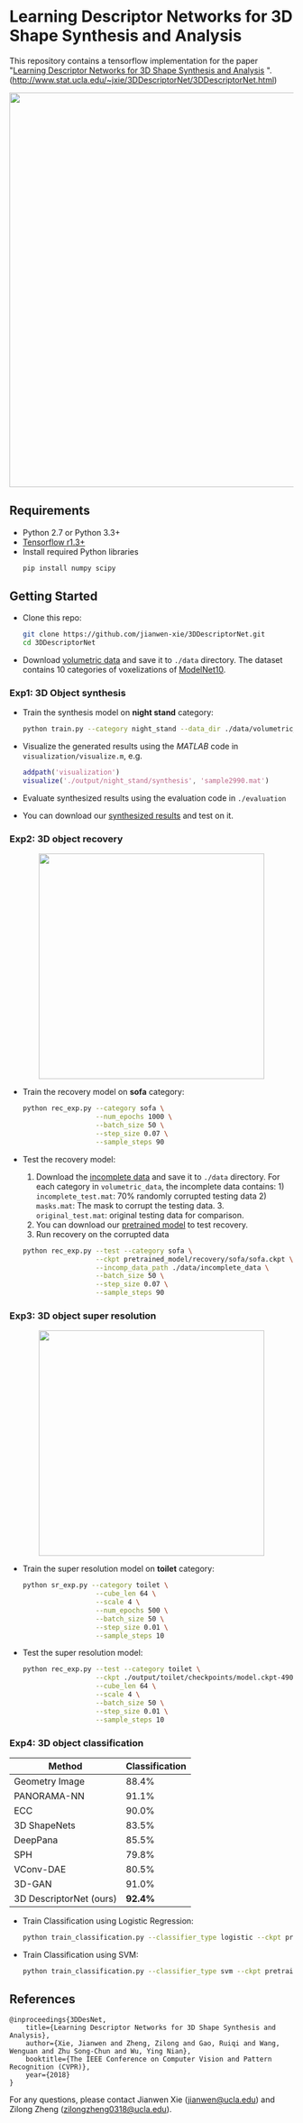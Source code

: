 # Learning Descriptor Networks for 3D Shape Synthesis and Analysis

This repository contains a tensorflow implementation for the paper "[Learning Descriptor Networks for 3D Shape Synthesis and Analysis](http://www.stat.ucla.edu/~jxie/3DDescriptorNet/3DDescriptorNet_file/doc/3DDescriptorNet.pdf)
". (http://www.stat.ucla.edu/~jxie/3DDescriptorNet/3DDescriptorNet.html)

<p align="center"><img src="http://www.stat.ucla.edu/~jxie/3DDescriptorNet/files/syn.jpg" width="700px"/></p>

## Requirements
- Python 2.7 or Python 3.3+
- [Tensorflow r1.3+](https://www.tensorflow.org/install/)
- Install required Python libraries
    ```bash
    pip install numpy scipy
    ```

## Getting Started

- Clone this repo:
    ```bash
    git clone https://github.com/jianwen-xie/3DDescriptorNet.git
    cd 3DDescriptorNet
    ```

- Download [volumetric data](https://drive.google.com/file/d/0B9FKAOJSlMq0Vnl2WlN3eU40RGs/view?usp=sharing) and save it to `./data` directory. 
The dataset contains 10 categories of voxelizations of [ModelNet10](http://3dshapenets.cs.princeton.edu/ModelNet10.zip).

### Exp1: 3D Object synthesis

- Train the synthesis model on **night stand** category:
    ```bash
    python train.py --category night_stand --data_dir ./data/volumetric_data/ModelNet10 --output_dir ./output
    ```

- Visualize the generated results using the *MATLAB* code in `visualization/visualize.m`, e.g.
    ```MATLAB
    addpath('visualization')
    visualize('./output/night_stand/synthesis', 'sample2990.mat')
    ```

- Evaluate synthesized results using the evaluation code in `./evaluation`

- You can download our [synthesized results](https://drive.google.com/file/d/1o1Q_DEE4YPVVl89_vPYVJrPTmOh5gZdq/view?usp=sharing) and test on it.

### Exp2: 3D object recovery
<p align="center"><img src="http://www.stat.ucla.edu/~jxie/3DDescriptorNet/files/sofa.jpg" width="400px"/></p>

- Train the recovery model on **sofa** category:
    ```bash
    python rec_exp.py --category sofa \
                      --num_epochs 1000 \
                      --batch_size 50 \
                      --step_size 0.07 \
                      --sample_steps 90 
    ```

- Test the recovery model:
    1. Download the [incomplete data](https://drive.google.com/file/d/1Q-tapylbCcS-i7IWPKNaPG9c4hLfi7I_/view?usp=sharing) and save it to `./data` directory. For each category in `volumetric_data`, the 
    incomplete data contains: 1) `incomplete_test.mat`: 70\% randomly corrupted testing data 2) `masks.mat`: The mask to corrupt the testing data. 3. `original_test.mat`: original testing data for comparison.
    2. You can download our [pretrained model](https://drive.google.com/file/d/1vrusnKb_Mqu4khRJHx4DdQ468dnoiKpb/view?usp=sharing) to test recovery.
    2. Run recovery on the corrupted data
    ```bash
    python rec_exp.py --test --category sofa \
                      --ckpt pretrained_model/recovery/sofa/sofa.ckpt \
                      --incomp_data_path ./data/incomplete_data \
                      --batch_size 50 \
                      --step_size 0.07 \
                      --sample_steps 90 
    ```

### Exp3: 3D object super resolution
<p align="center"><img src="http://www.stat.ucla.edu/~jxie/3DDescriptorNet/files/3D_sr.png" width="400px"/></p>

- Train the super resolution model on **toilet** category:
    ```bash
    python sr_exp.py --category toilet \
                      --cube_len 64 \
                      --scale 4 \
                      --num_epochs 500 \
                      --batch_size 50 \
                      --step_size 0.01 \
                      --sample_steps 10 
    ```

- Test the super resolution model:
    ```bash
    python rec_exp.py --test --category toilet \
                      --ckpt ./output/toilet/checkpoints/model.ckpt-490 \
                      --cube_len 64 \
                      --scale 4 \
                      --batch_size 50 \
                      --step_size 0.01 \
                      --sample_steps 10 
    ```

### Exp4: 3D object classification

|      Method     | Classification |
| --------------- | -------------- |
|  Geometry Image |      88.4%     |
|   PANORAMA-NN   |      91.1%     |
|       ECC       |      90.0%     |
|   3D ShapeNets  |      83.5%     |
|    DeepPana     |      85.5%     |
|       SPH       |      79.8%     |
|     VConv-DAE   |      80.5%     |
|      3D-GAN     |      91.0%     |
| 3D DescriptorNet (ours) | **92.4%**  |

- Train Classification using Logistic Regression:
    ```bash
    python train_classification.py --classifier_type logistic --ckpt pretrained_models/classification/model.ckpt
    
    ```

- Train Classification using SVM:
    ```bash
    python train_classification.py --classifier_type svm --ckpt pretrained_models/classification/model.ckpt
    
    ```


## References
    @inproceedings{3DDesNet,
        title={Learning Descriptor Networks for 3D Shape Synthesis and Analysis},
        author={Xie, Jianwen and Zheng, Zilong and Gao, Ruiqi and Wang, Wenguan and Zhu Song-Chun and Wu, Ying Nian},
        booktitle={The IEEE Conference on Computer Vision and Pattern Recognition (CVPR)},
        year={2018}
    }
For any questions, please contact Jianwen Xie (jianwen@ucla.edu) and Zilong Zheng (zilongzheng0318@ucla.edu).
